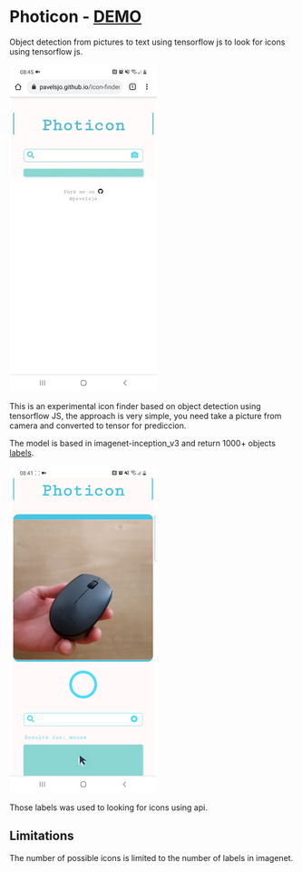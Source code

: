 # Photicon - [DEMO](https://pavelsjo.github.io/photicon/)

Object detection from pictures to text using tensorflow js to look for icons using tensorflow js.

![img](img/init-example.jpg)

This is an experimental icon finder based on object detection using tensorflow JS, the approach is very simple, you need take a picture from camera and converted to tensor for prediccion.

The model is based in imagenet-inception_v3 and return 1000+ objects [labels](labels.js).

![img](img/mouse-example.png)

Those labels was used to looking for icons using api.

## Limitations

The number of possible icons is limited to the number of labels in imagenet.
